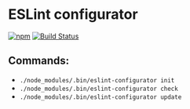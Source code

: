 # ESLint configurator

[![npm](https://img.shields.io/npm/v/eslint-configurator.svg)](https://www.npmjs.com/package/eslint-configurator)
[![Build Status](https://img.shields.io/travis/maximuk/eslint-configurator/master.svg)](http://travis-ci.org/maximuk/eslint-configurator)

## Commands:
* `./node_modules/.bin/eslint-configurator init`
* `./node_modules/.bin/eslint-configurator check`
* `./node_modules/.bin/eslint-configurator update`
